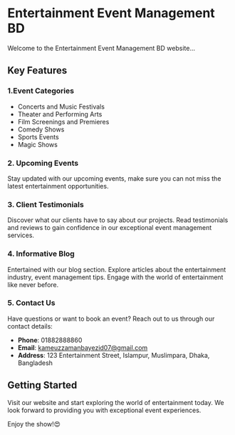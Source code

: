 # Entertainment Event Management BD

Welcome to the Entertainment Event Management BD website...

## Key Features

### 1.Event Categories

- Concerts and Music Festivals
- Theater and Performing Arts
- Film Screenings and Premieres
- Comedy Shows
- Sports Events
- Magic Shows

### 2. Upcoming Events

Stay updated with our upcoming events, make sure you can not miss the latest entertainment opportunities.

### 3. Client Testimonials

Discover what our clients have to say about our projects. Read testimonials and reviews to gain confidence in our exceptional event management services.

### 4. Informative Blog

Entertained with our blog section. Explore articles about the entertainment industry, event management tips. Engage with the world of entertainment like never before.

### 5. Contact Us

Have questions or want to book an event? Reach out to us through our contact details:

- **Phone**: 01882888860
- **Email**: kameuzzamanbayezid07@gmail.com
- **Address**: 123 Entertainment Street, Islampur,  Muslimpara, Dhaka, Bangladesh

## Getting Started

Visit our website and start exploring the world of entertainment today. We look forward to providing you with exceptional event experiences.

Enjoy the show!😍 
 